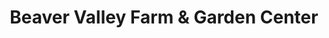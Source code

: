---
title: "Beaver Valley Farm & Garden Center"
url: /pelham/beaver-valley-farm-und-garden-center/
shop: Garten-Center
---